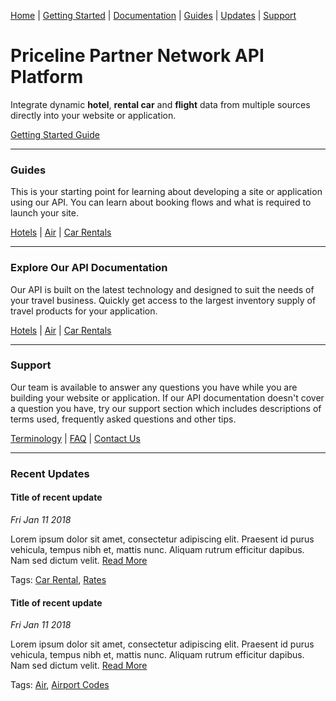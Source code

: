[Home](home.md) | [Getting Started](getting-started.md) | [Documentation](docs-air.md) | [Guides](guides-air.md) | [Updates](updates.md) | [Support](support.md)

# Priceline Partner Network API Platform

Integrate dynamic **hotel**, **rental car** and **flight** data from multiple sources directly into your website or application.

[Getting Started Guide](getting-started.md)

---

### Guides

This is your starting point for learning about developing a site or application using our API. You can learn about booking flows and what is required to launch your site.

[Hotels](guides-hotel.md) | [Air](guides-air.md) | [Car Rentals](guides-car.md)

---

### Explore Our API Documentation

Our API is built on the latest technology and designed to suit the needs of your travel business. Quickly get access to the largest inventory supply of travel products for your application.

[Hotels](docs-hotel.md) | [Air](docs-air.md) | [Car Rentals](docs-car.md)

---

### Support

Our team is available to answer any questions you have while you are building your website or application. If our API documentation doesn't cover a question you have, try our support section which includes descriptions of terms used, frequently asked questions and other tips.

[Terminology](support-terms.md) | [FAQ](support-faq.md) | [Contact Us](support-contact.md)

---

### Recent Updates

#### Title of recent update
*Fri Jan 11 2018*  

Lorem ipsum dolor sit amet, consectetur adipiscing elit. Praesent id purus vehicula, tempus nibh et, mattis nunc. Aliquam rutrum efficitur dapibus. Nam sed dictum velit. [Read More](updates-article.md)

Tags: [Car Rental](updates.md), [Rates](updates.md)

#### Title of recent update
*Fri Jan 11 2018*  

Lorem ipsum dolor sit amet, consectetur adipiscing elit. Praesent id purus vehicula, tempus nibh et, mattis nunc. Aliquam rutrum efficitur dapibus. Nam sed dictum velit. [Read More](updates-article.md)

Tags: [Air](updates.md), [Airport Codes](updates.md)


